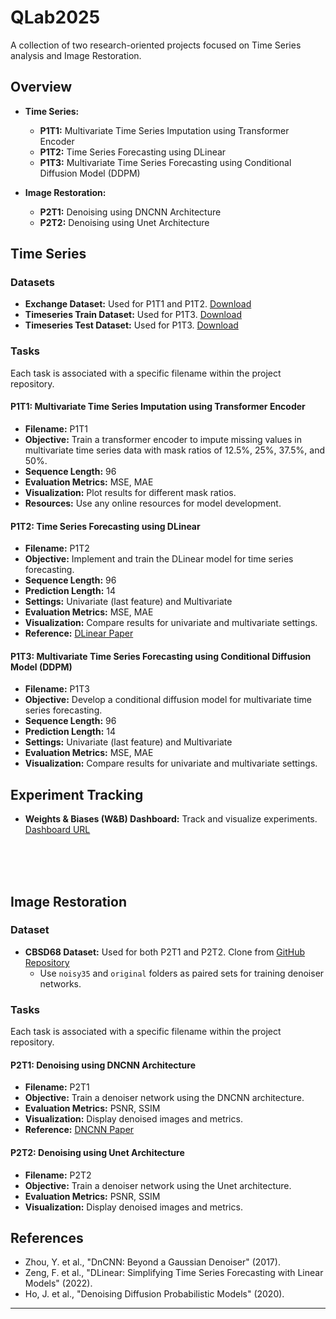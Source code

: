 # QLab2025

A collection of two research-oriented projects focused on Time Series analysis and Image Restoration.

## Overview

- **Time Series:**
  - **P1T1:** Multivariate Time Series Imputation using Transformer Encoder
  - **P1T2:** Time Series Forecasting using DLinear
  - **P1T3:** Multivariate Time Series Forecasting using Conditional Diffusion Model (DDPM)

- **Image Restoration:**
  - **P2T1:** Denoising using DNCNN Architecture
  - **P2T2:** Denoising using Unet Architecture

## Time Series

### Datasets

- **Exchange Dataset:** Used for P1T1 and P1T2. [Download](https://drive.google.com/file/d/1EBLfP2Dx2K7LsSZybX4JJes-wEcTJbz-/view?usp=drive_link)
- **Timeseries Train Dataset:** Used for P1T3. [Download](https://indianinstituteofscience-my.sharepoint.com/:x:/g/personal/mothishg_iisc_ac_in/EWznM8dvt8hMgMg_plv4sUIBuFItAeCg25xugbQpm-eiMQ?e=ZlFqop)
- **Timeseries Test Dataset:** Used for P1T3. [Download](https://indianinstituteofscience-my.sharepoint.com/:x:/g/personal/mothishg_iisc_ac_in/EVsoPcgyHXdHoSx4a_A_OxsBzxhAqGHQM4aZ7w0nmOU84Q?e=R7SXab)

### Tasks

Each task is associated with a specific filename within the project repository.

#### P1T1: Multivariate Time Series Imputation using Transformer Encoder

- **Filename:** P1T1
- **Objective:** Train a transformer encoder to impute missing values in multivariate time series data with mask ratios of 12.5%, 25%, 37.5%, and 50%.
- **Sequence Length:** 96
- **Evaluation Metrics:** MSE, MAE
- **Visualization:** Plot results for different mask ratios.
- **Resources:** Use any online resources for model development.

#### P1T2: Time Series Forecasting using DLinear

- **Filename:** P1T2
- **Objective:** Implement and train the DLinear model for time series forecasting.
- **Sequence Length:** 96
- **Prediction Length:** 14
- **Settings:** Univariate (last feature) and Multivariate
- **Evaluation Metrics:** MSE, MAE
- **Visualization:** Compare results for univariate and multivariate settings.
- **Reference:** [DLinear Paper](https://arxiv.org/abs/2205.13504)

#### P1T3: Multivariate Time Series Forecasting using Conditional Diffusion Model (DDPM)

- **Filename:** P1T3
- **Objective:** Develop a conditional diffusion model for multivariate time series forecasting.
- **Sequence Length:** 96
- **Prediction Length:** 14
- **Settings:** Univariate (last feature) and Multivariate
- **Evaluation Metrics:** MSE, MAE
- **Visualization:** Compare results for univariate and multivariate settings.

## Experiment Tracking

- **Weights & Biases (W&B) Dashboard:** Track and visualize experiments. [Dashboard URL](https://wandb.ai/hvpatel-me-nit-patna/QLabIntern2025_Imputation/table?nw=nwuserhvpatelme)


<br>
<br>
<br>


## Image Restoration

### Dataset

- **CBSD68 Dataset:** Used for both P2T1 and P2T2. Clone from [GitHub Repository](https://github.com/clausmichele/CBSD68-dataset.git)
  - Use `noisy35` and `original` folders as paired sets for training denoiser networks.

### Tasks

Each task is associated with a specific filename within the project repository.

#### P2T1: Denoising using DNCNN Architecture

- **Filename:** P2T1
- **Objective:** Train a denoiser network using the DNCNN architecture.
- **Evaluation Metrics:** PSNR, SSIM
- **Visualization:** Display denoised images and metrics.
- **Reference:** [DNCNN Paper](https://arxiv.org/abs/1608.03981)

#### P2T2: Denoising using Unet Architecture

- **Filename:** P2T2
- **Objective:** Train a denoiser network using the Unet architecture.
- **Evaluation Metrics:** PSNR, SSIM
- **Visualization:** Display denoised images and metrics.


## References

* Zhou, Y. et al., "DnCNN: Beyond a Gaussian Denoiser" (2017).
* Zeng, F. et al., "DLinear: Simplifying Time Series Forecasting with Linear Models" (2022).
* Ho, J. et al., "Denoising Diffusion Probabilistic Models" (2020).

---


